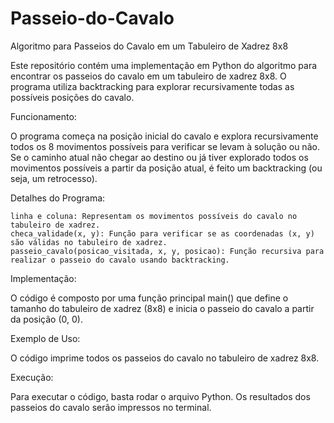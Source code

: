 ﻿# Passeio-do-Cavalo
Algoritmo para Passeios do Cavalo em um Tabuleiro de Xadrez 8x8

Este repositório contém uma implementação em Python do algoritmo para encontrar os passeios do cavalo em um tabuleiro de xadrez 8x8. O programa utiliza backtracking para explorar recursivamente todas as possíveis posições do cavalo.

Funcionamento:

O programa começa na posição inicial do cavalo e explora recursivamente todos os 8 movimentos possíveis para verificar se levam à solução ou não. Se o caminho atual não chegar ao destino ou já tiver explorado todos os movimentos possíveis a partir da posição atual, é feito um backtracking (ou seja, um retrocesso).

Detalhes do Programa:

    linha e coluna: Representam os movimentos possíveis do cavalo no tabuleiro de xadrez.
    checa_validade(x, y): Função para verificar se as coordenadas (x, y) são válidas no tabuleiro de xadrez.
    passeio_cavalo(posicao_visitada, x, y, posicao): Função recursiva para realizar o passeio do cavalo usando backtracking.

Implementação:

O código é composto por uma função principal main() que define o tamanho do tabuleiro de xadrez (8x8) e inicia o passeio do cavalo a partir da posição (0, 0).

Exemplo de Uso:

O código imprime todos os passeios do cavalo no tabuleiro de xadrez 8x8.

Execução:

Para executar o código, basta rodar o arquivo Python. Os resultados dos passeios do cavalo serão impressos no terminal.
